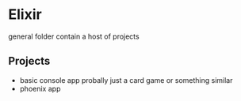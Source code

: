 # Elixir
general folder contain a host of projects

## Projects
- basic console app probally just a card game or something similar
- phoenix app 